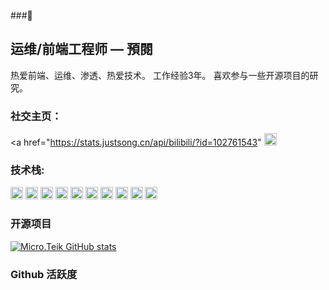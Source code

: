 ###👋 
## 运维/前端工程师 — 預閱 

热爱前端、运维、渗透、热爱技术。 工作经验3年。 喜欢参与一些开源项目的研究。

### **社交主页：**

<a href="https://stats.justsong.cn/api/bilibili/?id=102761543" <code><img height="20" src="./images/vue.png"></code></a>

### **技术栈:**

<a href="https://v3.cn.vuejs.org"><code><img height="20" src="./images/vue.png"></code></a>
<a href="https://reactjs.org/"><code><img height="20" src="./images/react.svg"></code></a>
<a href="https://nextjs.org/"><code><img height="20" src="./images/next.png"></code></a>
<a href="https://www.tslang.cn/index.html"><code><img height="20" src="./images/typescript.png"></code></a>
<a href="https://webpack.js.org/"><code><img height="20" src="./images/webpack.svg"></code></a>
<a href="https://cn.vitejs.dev"><code><img height="20" src="./images/vite.png"></code></a>
<a href="https://sass-lang.com"><code><img height="20" src="./images/sass2.png"></code></a>
<a href="https://tailwindcss.com"><code><img height="20" src="./images/tailwindcss.png"></code></a>
<a href="https://go.dev/"><code><img height="20" src="./images/golang.png"></code></a>
<a href="https://www.docker.com"><code><img height="20" src="./images/docker.png"></code></a>

### 开源项目

[![Micro.Teik GitHub stats](https://github-readme-stats.vercel.app/api?username=FlyumMicro)](https://github.com/anuraghazra/github-readme-stats)

### Github 活跃度
